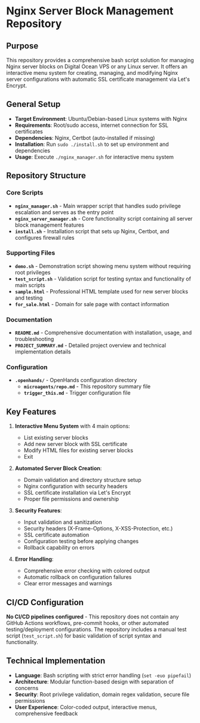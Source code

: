 # Nginx Server Block Management Repository

## Purpose
This repository provides a comprehensive bash script solution for managing Nginx server blocks on Digital Ocean VPS or any Linux server. It offers an interactive menu system for creating, managing, and modifying Nginx server configurations with automatic SSL certificate management via Let's Encrypt.

## General Setup
- **Target Environment**: Ubuntu/Debian-based Linux systems with Nginx
- **Requirements**: Root/sudo access, internet connection for SSL certificates
- **Dependencies**: Nginx, Certbot (auto-installed if missing)
- **Installation**: Run `sudo ./install.sh` to set up environment and dependencies
- **Usage**: Execute `./nginx_manager.sh` for interactive menu system

## Repository Structure

### Core Scripts
- **`nginx_manager.sh`** - Main wrapper script that handles sudo privilege escalation and serves as the entry point
- **`nginx_server_manager.sh`** - Core functionality script containing all server block management features
- **`install.sh`** - Installation script that sets up Nginx, Certbot, and configures firewall rules

### Supporting Files
- **`demo.sh`** - Demonstration script showing menu system without requiring root privileges
- **`test_script.sh`** - Validation script for testing syntax and functionality of main scripts
- **`sample.html`** - Professional HTML template used for new server blocks and testing
- **`for_sale.html`** - Domain for sale page with contact information

### Documentation
- **`README.md`** - Comprehensive documentation with installation, usage, and troubleshooting
- **`PROJECT_SUMMARY.md`** - Detailed project overview and technical implementation details

### Configuration
- **`.openhands/`** - OpenHands configuration directory
  - **`microagents/repo.md`** - This repository summary file
  - **`trigger_this.md`** - Trigger configuration file

## Key Features
1. **Interactive Menu System** with 4 main options:
   - List existing server blocks
   - Add new server block with SSL certificate
   - Modify HTML files for existing server blocks
   - Exit

2. **Automated Server Block Creation**:
   - Domain validation and directory structure setup
   - Nginx configuration with security headers
   - SSL certificate installation via Let's Encrypt
   - Proper file permissions and ownership

3. **Security Features**:
   - Input validation and sanitization
   - Security headers (X-Frame-Options, X-XSS-Protection, etc.)
   - SSL certificate automation
   - Configuration testing before applying changes
   - Rollback capability on errors

4. **Error Handling**:
   - Comprehensive error checking with colored output
   - Automatic rollback on configuration failures
   - Clear error messages and warnings

## CI/CD Configuration
**No CI/CD pipelines configured** - This repository does not contain any GitHub Actions workflows, pre-commit hooks, or other automated testing/deployment configurations. The repository includes a manual test script (`test_script.sh`) for basic validation of script syntax and functionality.

## Technical Implementation
- **Language**: Bash scripting with strict error handling (`set -euo pipefail`)
- **Architecture**: Modular function-based design with separation of concerns
- **Security**: Root privilege validation, domain regex validation, secure file permissions
- **User Experience**: Color-coded output, interactive menus, comprehensive feedback